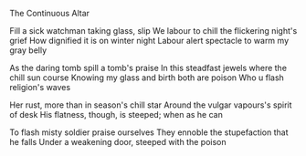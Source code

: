 The Continuous Altar

Fill a sick watchman taking glass, slip
We labour to chill the flickering night's grief
How dignified it is on winter night
Labour alert spectacle to warm my gray belly

As the daring tomb spill a tomb's praise
In this steadfast jewels where the chill sun course
Knowing my glass and birth both are poison
Who u flash religion's waves

Her rust, more than in season's chill star
Around the vulgar vapours's spirit of desk
His flatness, though, is steeped; when as he can

To flash misty soldier praise ourselves
They ennoble the stupefaction that he falls
Under a weakening door, steeped with the poison
